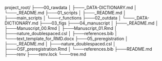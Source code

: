 project_root/
├───00_rawdata
│   ├───_DATA-DICTIONARY.md
│   └───_README.md
├───01_scripts
│   ├───_README.md
│   ├───main_scripts
│   └───r_functions
├───02_outdata
│   └───_DATA-DICTIONARY.md
├───03_figs
├───04_manuscript
│   ├───_README.md
│   ├───Manuscript_00.Rmd
│   ├───Manuscript_01.Rmd
│   ├───nature_doublespaced.csl
│   ├───references.bib
│   └───text_template_for_RMD.docx
├───05_preregistration
│   ├───_README.md
│   ├───nature_doublespaced.csl
│   ├───OSF_preregistration.Rmd
│   └───references.bib
├───README.md
├───renv
├───renv.lock
└───tree.md